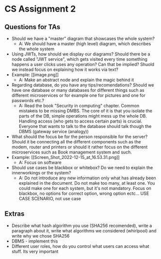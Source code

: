 # CS Assignment 2
## Questions for TAs
- Should we have a "master" diagram that showcases the whole system?
    - A: We should have a master (high level) diagram, which describes the whole system
- Using JWTs, how should we display our diagrams? Should there be a node called "JWT service", which gets visited every time something happens a user clicks uses any operation? Can that be implied? Shuold we instead focus on explaining how it works via text?
- Example: [[image.png]] 
    - A: Make an abstract node and explain the magic behind it
- Regarding database, do you have any tips/recomendations? Should we have one database or many databases for different things such as different microservices or for example one for pictures and one for passwords etc.?
    - A: Read the book "Security in computing" chapter. Common mistakeis to be missing DMBS. The core of it is that you isolate the parts of the DB, simple operations might mess up the whole DB. Handling access (who gets to access certain parts) is crucial. Everyone that wants to talk to the database should talk though the DBMS (gateway service (analogy))
- What should the focus be for the person responsible for the server? Should it be connecting all the different components such as the modem, router and printers or should it rather focus on the different microservices such as Book management system and such.
- Example: [[Screen_Shot_2022-12-15_at_16.53.31.png]]
    - A: Focus on software
- Should use cases be blackbox or whitebox? Do we need to explain the innerworkings or the system?
    - A: Do not introduce any new information only what has already been explained in the document. Do not make too many, at least one. You could make one for each system, but it's not mandatory. Focus on blackbox, no options for correct option, wrong option ectc... USE CASE SCENARIO, not use case
## Extras
- Describe what hash algorithm you use (SHA256 recomended), write a paragraph about it, write what algorithms we considered (whirlpool) and write why we chose SHA256
- DBMS - implement this
- Different user roles, how do you control what users can access what stuff. Its very important
